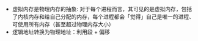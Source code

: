 - 虚拟内存是物理内存的抽象: 对于每个进程而言，其可见的是虚拟内存，包括了内核内存和给自己分配的内存，每个进程都会「觉得」自己是唯一的进程、可使用所有内存（甚至超过物理内存大小）
- 逻辑地址转换为物理地址：利用段 + 偏移
